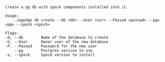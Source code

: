 
    Create a pg db with spock components installed into it.

    Usage:
        ./pgedge db create --db <db> --User <usr> --Passwd <passwd> --pg=<pg> --spock <spock>

    Flags:
    -d, --db        Name of the database to create
    -U, --User      Owner user of the new database
    -P, --Passwd    Password for the new user 
        --pg        Postgres version to use
    -s, --spock     Spock version to install

    
